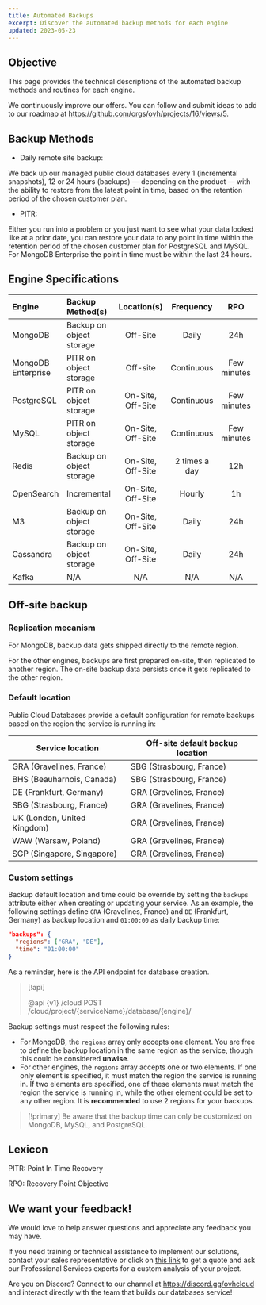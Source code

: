 ```yaml
---
title: Automated Backups
excerpt: Discover the automated backup methods for each engine
updated: 2023-05-23
---
```


## Objective

This page provides the technical descriptions of the automated backup methods and routines for each engine.

We continuously improve our offers. You can follow and submit ideas to add to our roadmap at <https://github.com/orgs/ovh/projects/16/views/5>.

## Backup Methods

* Daily remote site backup:

We back up our managed public cloud databases every 1 (incremental snapshots), 12 or 24 hours (backups) — depending on the product — with the ability to restore from the latest point in time, based on the retention period of the chosen customer plan.

* PITR:

Either you run into a problem or you just want to see what your data looked like at a prior date, you can restore your data to any point in time within the retention period of the chosen customer plan for PostgreSQL and MySQL. For MongoDB Enterprise the point in time must be within the last 24 hours.

## Engine Specifications

Engine | Backup Method(s) | Location(s) | Frequency | RPO | Encrypted
:--- | :--- | :---: | :---: | :---: | :---:
MongoDB | Backup on object storage | Off-Site | Daily | 24h | Yes
MongoDB Enterprise | PITR on object storage | Off-site | Continuous | Few minutes | Yes
PostgreSQL | PITR on object storage | On-Site, Off-Site | Continuous | Few minutes | Yes
MySQL | PITR on object storage | On-Site, Off-Site | Continuous | Few minutes | Yes
Redis | Backup on object storage | On-Site, Off-Site | 2 times a day | 12h | Yes
OpenSearch | Incremental | On-Site, Off-Site | Hourly | 1h | Yes
M3 | Backup on object storage | On-Site, Off-Site | Daily | 24h | Yes
Cassandra | Backup on object storage | On-Site, Off-Site | Daily | 24h | Yes
Kafka | N/A | N/A | N/A | N/A | N/A

## Off-site backup

### Replication mecanism

For MongoDB, backup data gets shipped directly to the remote region.

For the other engines, backups are first prepared on-site, then replicated to another region. The on-site backup data persists once it gets replicated to the other region.

### Default location

Public Cloud Databases provide a default configuration for remote backups based on the region the service is running in:

| Service location            | Off-site default backup location |
|-----------------------------|----------------------------------|
| GRA (Gravelines, France)    | SBG (Strasbourg, France)         |
| BHS (Beauharnois, Canada)   | SBG (Strasbourg, France)         |
| DE (Frankfurt, Germany)     | GRA (Gravelines, France)         |
| SBG (Strasbourg, France)    | GRA (Gravelines, France)         |
| UK (London, United Kingdom) | GRA (Gravelines, France)         |
| WAW (Warsaw, Poland)        | GRA (Gravelines, France)         |
| SGP (Singapore, Singapore)  | GRA (Gravelines, France)         |

### Custom settings

Backup default location and time could be override by setting the `backups` attribute either when creating or updating your service. As an example, the following settings define `GRA` (Gravelines, France) and `DE` (Frankfurt, Germany) as backup location and `01:00:00` as daily backup time:

```json
"backups": {
  "regions": ["GRA", "DE"],
  "time": "01:00:00"
}
```

As a reminder, here is the API endpoint for database creation.

> [!api]
>
> @api {v1} /cloud POST /cloud/project/{serviceName}/database/{engine}/
>

Backup settings must respect the following rules:

- For MongoDB, the `regions` array only accepts one element. You are free to define the backup location in the same region as the service, though this could be considered **unwise**.
- For other engines, the `regions` array accepts one or two elements. If one only element is specified, it must match the region the service is running in. If two elements are specified, one of these elements must match the region the service is running in, while the other element could be set to any other region. It is **recommended** to use 2 regions for your backups.

> [!primary]
> Be aware that the backup time can only be customized on MongoDB, MySQL, and PostgreSQL.

## Lexicon

PITR: Point In Time Recovery

RPO: Recovery Point Objective

## We want your feedback!

We would love to help answer questions and appreciate any feedback you may have.

If you need training or technical assistance to implement our solutions, contact your sales representative or click on [this link](https://www.ovhcloud.com/es-es/professional-services/) to get a quote and ask our Professional Services experts for a custom analysis of your project.

Are you on Discord? Connect to our channel at <https://discord.gg/ovhcloud> and interact directly with the team that builds our databases service!
